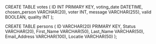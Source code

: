 CREATE TABLE votes (
    ID INT PRIMARY KEY,
    voting_date DATETIME,
    chosen_person VARCHAR(20),
    voter INT,
    message VARCHAR(255),
    valid BOOLEAN,
    quality INT
);

CREATE TABLE persons (
    ID VARCHAR(20) PRIMARY KEY,
    Status VARCHAR(20),
    First_Name VARCHAR(50),
    Last_Name VARCHAR(50),
    Email_Address VARCHAR(100),
    Locatie VARCHAR(50)
);
